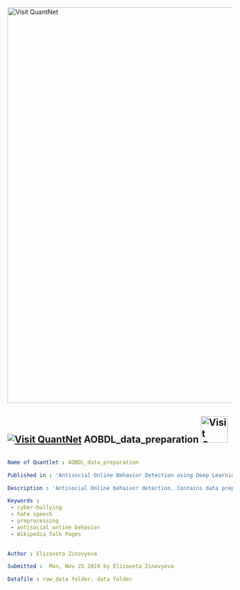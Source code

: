 [<img src="https://github.com/QuantLet/Styleguide-and-FAQ/blob/master/pictures/banner.png" width="888" alt="Visit QuantNet">](http://quantlet.de/)

## [<img src="https://github.com/QuantLet/Styleguide-and-FAQ/blob/master/pictures/qloqo.png" alt="Visit QuantNet">](http://quantlet.de/) **AOBDL_data_preparation** [<img src="https://github.com/QuantLet/Styleguide-and-FAQ/blob/master/pictures/QN2.png" width="60" alt="Visit QuantNet 2.0">](http://quantlet.de/)

```yaml

Name of Quantlet : AOBDL_data_preparation

Published in : 'Antisocial Online Behavior Detection using Deep Learning'

Description : 'Antisocial Online behaivor detection. Contains data preparation procedure for traditional, deep learning models, including hierarchical attention model'

Keywords : 
 - cyber-bullying
 - hate speech
 - preprocessing
 - antisocial online behavior
 - Wikipedia Talk Pages
 

Author : Elizaveta Zinovyeva

Submitted :  Mon, Nov 25 2019 by Elizaveta Zinovyeva

Datafile : raw_data folder, data folder


```